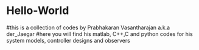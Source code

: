 # Hello-World
#this is a collection of codes by Prabhakaran Vasantharajan a.k.a der_Jaegar
#here you will find his matlab, C++,C and python codes for his system models, controller designs and observers
